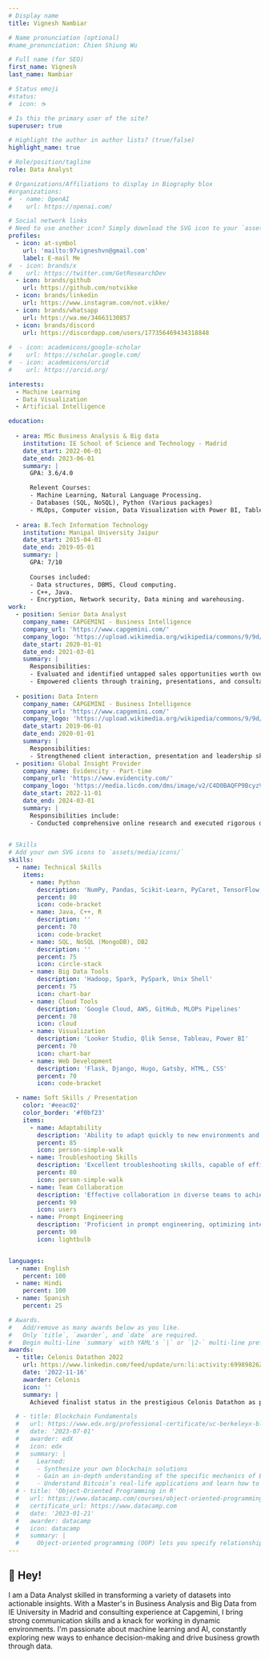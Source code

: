 ```yaml
---
# Display name
title: Vignesh Nambiar

# Name pronunciation (optional)
#name_pronunciation: Chien Shiung Wu

# Full name (for SEO)
first_name: Vignesh 
last_name: Nambiar

# Status emoji
#status:
#  icon: ☕️

# Is this the primary user of the site?
superuser: true

# Highlight the author in author lists? (true/false)
highlight_name: true

# Role/position/tagline
role: Data Analyst

# Organizations/Affiliations to display in Biography blox
#organizations:
#  - name: OpenAI
#    url: https://openai.com/

# Social network links
# Need to use another icon? Simply download the SVG icon to your `assets/media/icons/` folder.
profiles:
  - icon: at-symbol
    url: 'mailto:97vigneshvn@gmail.com'
    label: E-mail Me
#  - icon: brands/x
#    url: https://twitter.com/GetResearchDev
  - icon: brands/github
    url: https://github.com/notvikke
  - icon: brands/linkedin
    url: https://www.instagram.com/not.vikke/
  - icon: brands/whatsapp
    url: https://wa.me/34663130857
  - icon: brands/discord
    url: https://discordapp.com/users/177356469434318848
    
#  - icon: academicons/google-scholar
#    url: https://scholar.google.com/
#  - icon: academicons/orcid
#    url: https://orcid.org/

interests:
  - Machine Learning
  - Data Visualization
  - Artificial Intelligence

education:
  
  - area: MSc Business Analysis & Big data
    institution: IE School of Science and Technology - Madrid
    date_start: 2022-06-01
    date_end: 2023-06-01
    summary: |
      GPA: 3.6/4.0

      Relevent Courses:
      - Machine Learning, Natural Language Processing.
      - Databases (SQL, NoSQL), Python (Various packages)
      - MLOps, Computer vision, Data Visualization with Power BI, Tableau.
       
  - area: B.Tech Information Technology
    institution: Manipal University Jaipur
    date_start: 2015-04-01
    date_end: 2019-05-01
    summary: |
      GPA: 7/10
      
      Courses included:
      - Data structures, DBMS, Cloud computing.
      - C++, Java.
      - Encryption, Network security, Data mining and warehousing. 
work:
  - position: Senior Data Analyst
    company_name: CAPGEMINI - Business Intelligence 
    company_url: 'https://www.capgemini.com/'
    company_logo: 'https://upload.wikimedia.org/wikipedia/commons/9/9d/Capgemini_201x_logo.svg'
    date_start: 2020-01-01
    date_end: 2021-03-01
    summary: |
      Responsibilities:
      - Evaluated and identified untapped sales opportunities worth over 2 million US dollars for Johnson & Johnson utilizing Python, R, and Qlik Sense to analyze sales data in a time frame of 8 months fulfilling the requirements of the client. (Unicorn - Sibabrata Das and Samit Pahari)
      - Empowered clients through training, presentations, and consultations on due diligence and thorough risk assessment to devise better marketing strategies. (Qlik Sense, MySQL, Python)
      
  - position: Data Intern
    company_name: CAPGEMINI - Business Intelligence 
    company_url: 'https://www.capgemini.com/'
    company_logo: 'https://upload.wikimedia.org/wikipedia/commons/9/9d/Capgemini_201x_logo.svg'
    date_start: 2019-06-01
    date_end: 2020-01-01
    summary: |
      Responsibilities:
      - Strengthened client interaction, presentation and leadership skills, complemented by comprehensive training in Java, Python, SQL, Hadoop, Spark, Unix, and Talend
  - position: Global Insight Provider
    company_name: Evidencity · Part-time
    company_url: 'https://www.evidencity.com/'
    company_logo: 'https://media.licdn.com/dms/image/v2/C4D0BAQFP9BcyzVY6Dw/company-logo_200_200/company-logo_200_200/0/1630521279501/evidencity_inc_logo?e=1737590400&v=beta&t=Fz-5qGu4B6IuspBPOYVJ-5ZDL6NjqCe9Yy_rbRT3vj8'
    date_start: 2022-11-01
    date_end: 2024-03-01
    summary: |
      Responsibilities include:
      - Conducted comprehensive online research and executed rigorous data validation to ensure accurate analysis and deliver reliable insights.
      

# Skills
# Add your own SVG icons to `assets/media/icons/`
skills:
  - name: Technical Skills
    items:
      - name: Python
        description: 'NumPy, Pandas, Scikit-Learn, PyCaret, TensorFlow, Streamlit'
        percent: 80
        icon: code-bracket
      - name: Java, C++, R
        description: ''
        percent: 70
        icon: code-bracket
      - name: SQL, NoSQL (MongoDB), DB2
        description: ''
        percent: 75
        icon: circle-stack
      - name: Big Data Tools
        description: 'Hadoop, Spark, PySpark, Unix Shell'
        percent: 75
        icon: chart-bar
      - name: Cloud Tools
        description: 'Google Cloud, AWS, GitHub, MLOPs Pipelines'
        percent: 70
        icon: cloud
      - name: Visualization
        description: 'Looker Studio, Qlik Sense, Tableau, Power BI'
        percent: 70
        icon: chart-bar
      - name: Web Development
        description: 'Flask, Django, Hugo, Gatsby, HTML, CSS'
        percent: 70
        icon: code-bracket

  - name: Soft Skills / Presentation
    color: '#eeac02'
    color_border: '#f0bf23'
    items:
      - name: Adaptability
        description: 'Ability to adapt quickly to new environments and software, facilitating seamless integration and rapid productivity.'
        percent: 85
        icon: person-simple-walk
      - name: Troubleshooting Skills
        description: 'Excellent troubleshooting skills, capable of efficiently identifying and resolving complex technical issues.'
        percent: 80
        icon: person-simple-walk
      - name: Team Collaboration
        description: 'Effective collaboration in diverse teams to achieve project goals.'
        percent: 90
        icon: users
      - name: Prompt Engineering
        description: 'Proficient in prompt engineering, optimizing interactions with AI models for improved performance and accuracy.'
        percent: 90
        icon: lightbulb


languages:
  - name: English
    percent: 100
  - name: Hindi
    percent: 100
  - name: Spanish
    percent: 25

# Awards.
#   Add/remove as many awards below as you like.
#   Only `title`, `awarder`, and `date` are required.
#   Begin multi-line `summary` with YAML's `|` or `|2-` multi-line prefix and indent 2 spaces below.
awards:
  - title: Celonis Datathon 2022
    url: https://www.linkedin.com/feed/update/urn:li:activity:6998982628758425600/
    date: '2022-11-16'
    awarder: Celonis
    icon: ''
    summary: |
      Achieved finalist status in the prestigious Celonis Datathon as part of a team with Lucas Trenzado and Paulino Herrera, demonstrating advanced skills in data analysis and effective teamwork.

  # - title: Blockchain Fundamentals
  #   url: https://www.edx.org/professional-certificate/uc-berkeleyx-blockchain-fundamentals
  #   date: '2023-07-01'
  #   awarder: edX
  #   icon: edx
  #   summary: |
  #     Learned:
  #     - Synthesize your own blockchain solutions
  #     - Gain an in-depth understanding of the specific mechanics of Bitcoin
  #     - Understand Bitcoin’s real-life applications and learn how to attack and destroy Bitcoin, Ethereum, smart contracts and Dapps, and alternatives to Bitcoin’s Proof-of-Work consensus algorithm
  # - title: 'Object-Oriented Programming in R'
  #   url: https://www.datacamp.com/courses/object-oriented-programming-with-s3-and-r6-in-r
  #   certificate_url: https://www.datacamp.com
  #   date: '2023-01-21'
  #   awarder: datacamp
  #   icon: datacamp
  #   summary: |
  #     Object-oriented programming (OOP) lets you specify relationships between functions and the objects that they can act on, helping you manage complexity in your code. This is an intermediate level course, providing an introduction to OOP, using the S3 and R6 systems. S3 is a great day-to-day R programming tool that simplifies some of the functions that you write. R6 is especially useful for industry-specific analyses, working with web APIs, and building GUIs.
---
```


## 👋 Hey!

I am a Data Analyst skilled in transforming a variety of datasets into actionable insights. With a Master's in Business Analysis and Big Data from IE University in Madrid and consulting experience at Capgemini, I bring strong communication skills and a knack for working in dynamic environments. I'm passionate about machine learning and AI, constantly exploring new ways to enhance decision-making and drive business growth through data.
